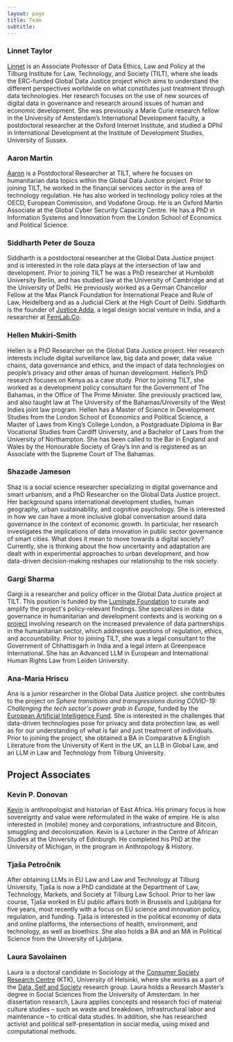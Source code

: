 ```yaml
---
layout: page
title: Team
subtitle:
---
```



      

### Linnet Taylor

[Linnet](https://linnettaylor.wordpress.com/) is an Associate Professor of Data Ethics, Law and Policy at the Tilburg Institute for Law, Technology, and Society (TILT), where she leads the ERC-funded Global Data Justice project which aims to understand the different perspectives worldwide on what constitutes just treatment through data technologies. Her research focuses on the use of new sources of digital data in governance and research around issues of human and economic development. She was previously a Marie Curie research fellow in the University of Amsterdam’s International Development faculty, a postdoctoral researcher at the Oxford Internet Institute, and studied a DPhil in International Development at the Institute of Development Studies, University of Sussex. 

### Aaron Martin

[Aaron](http://sixfouronea.net/) is a Postdoctoral Researcher at TILT, where he focuses on humanitarian data topics within the Global Data Justice project. Prior to joining TILT, he worked in the financial services sector in the area of technology regulation. He has also worked in technology policy roles at the OECD, European Commission, and Vodafone Group. He is an Oxford Martin Associate at the Global Cyber Security Capacity Centre. He has a PhD in Information Systems and Innovation from the London School of Economics and Political Science.

### Siddharth Peter de Souza

Siddharth is a postdoctoral researcher  at the Global Data Justice project and is  interested in the role data plays at the intersection of law and development. Prior to joining TILT he was a PhD researcher at Humboldt University Berlin, and has studied law at the University of Cambridge and at the University of Delhi. He previously worked as a German Chancellor Fellow at the Max Planck Foundation for International Peace and Rule of Law, Heidelberg and as a Judicial Clerk at the High Court of Delhi. Siddharth is the founder of [Justice Adda](http://www.justiceadda.com/), a legal design social venture in India, and a researcher at [FemLab.Co](https://femlab.co/).

### Hellen Mukiri-Smith

Hellen is a PhD Researcher on the Global Data Justice project. Her research interests include digital surveillance law, big data and power, data value chains, data governance and ethics, and the impact of data technologies on people’s privacy and other areas of human development. Hellen’s PhD research focuses on Kenya as a case study. Prior to joining TILT, she worked as a development policy consultant for the Government of The Bahamas, in the Office of The Prime Minister. She previously practiced law, and also taught law at The University of the Bahamas/University of the West Indies joint law program. Hellen has a Master of Science in Development Studies from the London School of Economics and Political Science, a Master of Laws from King’s College London, a Postgraduate Diploma in Bar Vocational Studies from Cardiff University, and a Bachelor of Laws from the University of Northampton. She has been called to the Bar in England and Wales by the Honourable Society of Gray’s Inn and is registered as an Associate with the Supreme Court of The Bahamas.

### Shazade Jameson

Shaz is a social science researcher specializing in digital governance and smart urbanism, and a PhD Researcher on the Global Data Justice project. Her background spans international development studies, human geography, urban sustainability, and cognitive psychology. She is interested in how we can have a more inclusive global conversation around data governance in the context of economic growth. In particular, her research investigates the implications of data innovation in public sector governance of smart cities. What does it mean to move towards a digital society? Currently, she is thinking about the how uncertainty and adaptation are dealt with in experimental approaches to urban development, and how data-driven decision-making reshapes our relationship to the risk society.

### Gargi Sharma

Gargi is a researcher and policy officer in the Global Data Justice project at TILT. This position is funded by the [Luminate Foundation](https://luminategroup.com/) to curate and amplify the project's policy-relevant findings. She specializes in data governance in humanitarian and development contexts and is working on a [project](https://globaldatajustice.org/humanitariandatapartnerships/) involving research on the increased prevalence of data partnerships in the humanitarian sector, which addresses questions of regulation, ethics, and accountability. Prior to joining TILT, she was a legal consultant to the Government of Chhattisgarh in India and a legal intern at Greenpeace International. She has an Advanced LLM in European and International Human Rights Law from Leiden University.

### Ana-Maria Hriscu

Ana is a junior researcher in the Global Data Justice project. she contributes to the project on _Sphere transitions and transgressions during COVID-19: Challenging the tech sector's power grab in Europe_, funded by the [European Artificial Intelligence Fund](https://europeanaifund.org/tech-and-covid-19-grant/). She is interested in the challenges that data-driven technologies pose for privacy and data protection law, as well as for our understanding of what is fair and just treatment of individuals. Prior to joining the project, she obtained a BA in Comparative & English Literature from the University of Kent in the UK, an LLB in Global Law, and an LLM in Law and Technology from Tilburg University.

## Project Associates

### Kevin P. Donovan

[Kevin](http://kevinpdonovan.com) is anthropologist and historian of East Africa. His primary focus is how sovereignty and value were reformulated in the wake of empire. He is also interested in (mobile) money and corporations, infrastructure and Bitcoin, smuggling and decolonization. Kevin is a Lecturer in the Centre of African Studies at the University of Edinburgh. He completed his PhD at the University of Michigan, in the program in Anthropology & History.  

### Tjaša Petročnik

After obtaining LLMs in EU Law and Law and Technology at Tilburg University, Tjaša is now a PhD candidate at the Department of Law, Technology, Markets, and Society at Tilburg Law School. Prior to her law course, Tjaša worked in EU public affairs both in Brussels and Ljubljana for five years, most recently with a focus on EU science and innovation policy, regulation, and funding. Tjaša is interested in the political economy of data and online platforms, the intersections of health, environment, and technology, as well as bioethics. She also holds a BA and an MA in Political Science from the University of Ljubljana.

### Laura Savolainen

Laura is a doctoral candidate in Sociology at the [Consumer Society Research Centre](https://www.helsinki.fi/en/researchgroups/centre-for-consumer-society-research) (KTK), University of Helsinki, where she works as a part of the [Data, Self and Society](https://www.helsinki.fi/en/researchgroups/centre-for-consumer-society-research/six-thematic-areas/data-self-and-society) research group. Laura holds a Research Master’s degree in Social Sciences from the University of Amsterdam. In her dissertation research, Laura applies concepts and research foci of material culture studies – such as waste and breakdown, infrastructural labor and maintenance – to critical data studies. In addition, she has researched activist and political self-presentation in social media, using mixed and computational methods.
